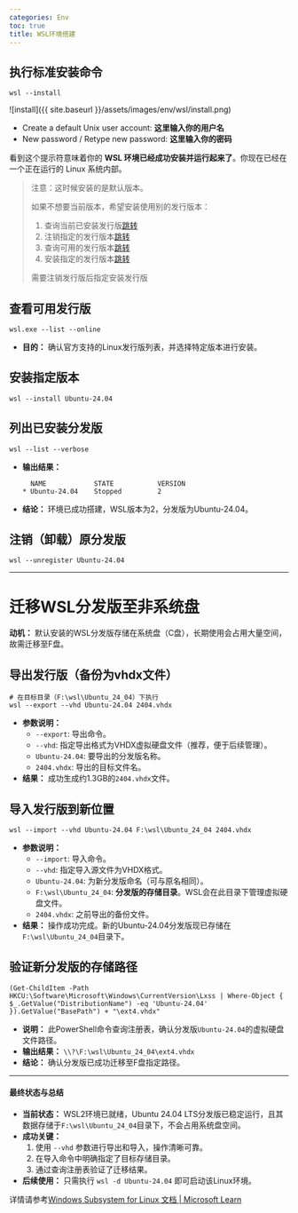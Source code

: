 ```yaml
---
categories: Env
toc: true
title: WSL环境搭建
---
```

## 执行标准安装命令

```shell
wsl --install
```

![install]({{ site.baseurl }}/assets/images/env/wsl/install.png)

- Create a default Unix user account: **这里输入你的用户名**
- New password / Retype new password: **这里输入你的密码**



看到这个提示符意味着你的 **WSL 环境已经成功安装并运行起来了**。你现在已经在一个正在运行的 Linux 系统内部。

> 注意：这时候安装的是默认版本。
>
> 如果不想要当前版本，希望安装使用别的发行版本：
>
> 1. 查询当前已安装发行版[跳转](#列出已安装分发版)
> 2. 注销指定的发行版本[跳转](#注销（卸载）原分发版)
> 3. 查询可用的发行版本[跳转](#查看可用发行版)
> 4. 安装指定的发行版本[跳转](#安装指定版本)
>
> 需要注销发行版后指定安装发行版



## 查看可用发行版

```shell
wsl.exe --list --online
```

- **目的：** 确认官方支持的Linux发行版列表，并选择特定版本进行安装。



## 安装指定版本

```shell
wsl --install Ubuntu-24.04
```



## 列出已安装分发版

```shell
wsl --list --verbose
```

- **输出结果：**

  ```shell
    NAME            STATE           VERSION
  * Ubuntu-24.04    Stopped         2
  ```

  

- **结论：** 环境已成功搭建，WSL版本为2，分发版为Ubuntu-24.04。



## 注销（卸载）原分发版

```shell
wsl --unregister Ubuntu-24.04
```



------

# 迁移WSL分发版至非系统盘

**动机：** 默认安装的WSL分发版存储在系统盘（C盘），长期使用会占用大量空间，故需迁移至F盘。

## 导出发行版（备份为vhdx文件）

```shell
# 在目标目录（F:\wsl\Ubuntu_24_04）下执行
wsl --export --vhd Ubuntu-24.04 2404.vhdx
```

- **参数说明：**
  - `--export`: 导出命令。
  - `--vhd`: 指定导出格式为VHDX虚拟硬盘文件（推荐，便于后续管理）。
  - `Ubuntu-24.04`: 要导出的分发版名称。
  - `2404.vhdx`: 导出的目标文件名。
- **结果：** 成功生成约1.3GB的`2404.vhdx`文件。



## 导入发行版到新位置

```shell
wsl --import --vhd Ubuntu-24.04 F:\wsl\Ubuntu_24_04 2404.vhdx
```

- **参数说明：**
  - `--import`: 导入命令。
  - `--vhd`: 指定导入源文件为VHDX格式。
  - `Ubuntu-24.04`: 为新分发版命名（可与原名相同）。
  - `F:\wsl\Ubuntu_24_04`: **分发版的存储目录**。WSL会在此目录下管理虚拟硬盘文件。
  - `2404.vhdx`: 之前导出的备份文件。
- **结果：** 操作成功完成。新的Ubuntu-24.04分发版现已存储在`F:\wsl\Ubuntu_24_04`目录下。

## 验证新分发版的存储路径

```shell
(Get-ChildItem -Path HKCU:\Software\Microsoft\Windows\CurrentVersion\Lxss | Where-Object { $_.GetValue("DistributionName") -eq 'Ubuntu-24.04' }).GetValue("BasePath") + "\ext4.vhdx"
```

- **说明：** 此PowerShell命令查询注册表，确认分发版`Ubuntu-24.04`的虚拟硬盘文件路径。
- **输出结果：** `\\?\F:\wsl\Ubuntu_24_04\ext4.vhdx`
- **结论：** 确认分发版已成功迁移至F盘指定路径。

------

#### 最终状态与总结

- **当前状态：** WSL2环境已就绪，Ubuntu 24.04 LTS分发版已稳定运行，且其数据存储于`F:\wsl\Ubuntu_24_04`目录下，不会占用系统盘空间。
- **成功关键：**
  1. 使用 `--vhd` 参数进行导出和导入，操作清晰可靠。
  2. 在导入命令中明确指定了目标存储目录。
  3. 通过查询注册表验证了迁移结果。
- **后续使用：** 只需执行 `wsl -d Ubuntu-24.04` 即可启动该Linux环境。



详情请参考[Windows Subsystem for Linux 文档 | Microsoft Learn](https://learn.microsoft.com/zh-cn/windows/wsl/)

